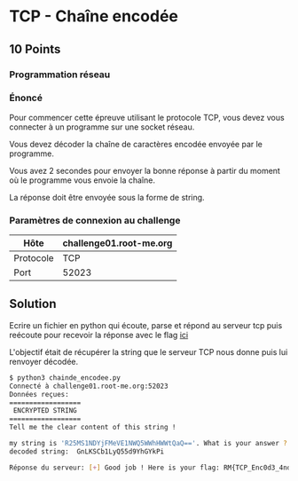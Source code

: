 # TCP - Chaîne encodée

## 10 Points

### Programmation réseau

### Énoncé

Pour commencer cette épreuve utilisant le protocole TCP, vous devez vous connecter à un programme sur une socket réseau.

Vous devez décoder la chaîne de caractères encodée envoyée par le programme.

Vous avez 2 secondes pour envoyer la bonne réponse à partir du moment où le programme vous envoie la chaîne.

La réponse doit être envoyée sous la forme de string.

### Paramètres de connexion au challenge

| Hôte | challenge01.root-me.org |
| --- | --- |
| Protocole | TCP |
| Port | 52023 |

## Solution
Ecrire un fichier en python qui écoute, parse et répond au serveur tcp puis reécoute pour recevoir la réponse avec le flag [ici](./retour_au_coll%C3%A8ge.py)

L'objectif était de récupérer la string que le serveur TCP nous donne puis lui renvoyer décodée.

```Bash
$ python3 chainde_encodee.py
Connecté à challenge01.root-me.org:52023
Données reçues: 
==================
 ENCRYPTED STRING 
==================
Tell me the clear content of this string !

my string is 'R25MS1NDYjFMeVE1NWQ5WWhHWWtQaQ=='. What is your answer ? 
decoded string:  GnLKSCb1LyQ55d9YhGYkPi

Réponse du serveur: [+] Good job ! Here is your flag: RM{TCP_Enc0d3_4nd_D3c0d3}
```